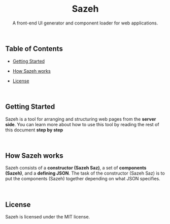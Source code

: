 <div align="center">

# Sazeh
A front-end UI generator and component loader for web applications.

</div>

   ‌

## Table of Contents

- [Getting Started](#getting-started)
- [How Sazeh works](#how-sazeh-works)
- [License](#license)


   ‌

## Getting Started
Sazeh is a tool for arranging and structuring web pages from the **server side**. You can learn more about how to use this tool by reading the rest of this document **step by step**

   ‌
   
## How Sazeh works
Sazeh consists of a **constructor (Sazeh Saz)**, a set of **components (Sazeh)**, and a **defining JSON**. The task of the constructor (Sazeh Saz) is to put the components (Sazeh) together depending on what JSON specifies.

   ‌

## License
Sazeh is licensed under the MIT license.
